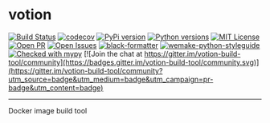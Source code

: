 # votion

[![Build Status](https://travis-ci.org/weastur/votion.svg?branch=master)](https://travis-ci.org/weastur/votion)
[![codecov](https://codecov.io/gh/weastur/votion/branch/master/graph/badge.svg)](https://codecov.io/gh/weastur/votion)
[![PyPi version](https://img.shields.io/pypi/v/votion.svg)](https://pypi.org/project/votion/)
[![Python versions](https://img.shields.io/pypi/pyversions/votion)](https://pypi.org/project/votion/)
[![MIT License](https://img.shields.io/github/license/weastur/votion)](https://github.com/weastur/votion/blob/master/LICENSE)
[![Open PR](https://img.shields.io/github/issues-pr-raw/weastur/votion)](https://github.com/weastur/votion/pulls)
[![Open Issues](https://img.shields.io/github/issues-raw/weastur/votion)](https://github.com/weastur/votion/issues)
[![black-formatter](https://img.shields.io/badge/code%20style-black-000000.svg)](https://github.com/psf/black)
[![wemake-python-styleguide](https://img.shields.io/badge/style-wemake-000000.svg)](https://github.com/wemake-services/wemake-python-styleguide)
[![Checked with mypy](http://www.mypy-lang.org/static/mypy_badge.svg)](http://mypy-lang.org/) [![Join the chat at https://gitter.im/votion-build-tool/community](https://badges.gitter.im/votion-build-tool/community.svg)](https://gitter.im/votion-build-tool/community?utm_source=badge&utm_medium=badge&utm_campaign=pr-badge&utm_content=badge)

---

Docker image build tool
